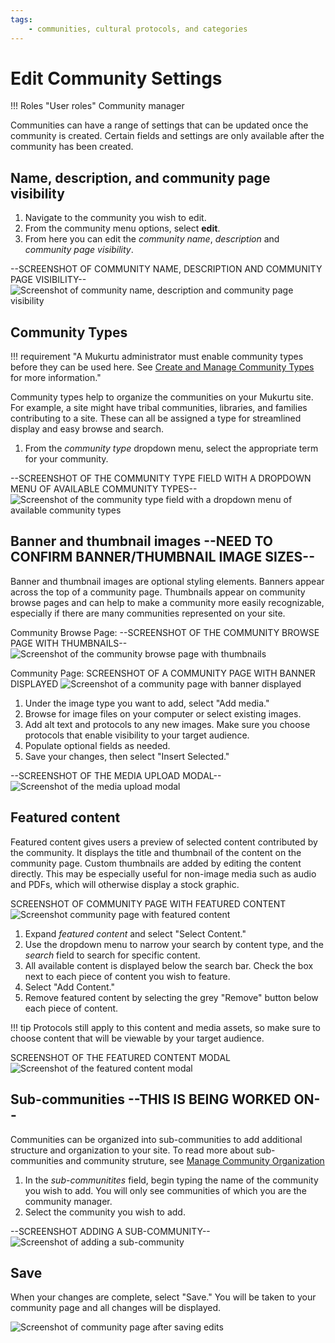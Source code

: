 ```yaml
---
tags:
    - communities, cultural protocols, and categories
---
```


# Edit Community Settings

!!! Roles "User roles" 
	Community manager

Communities can have a range of settings that can be updated once the community is created. Certain fields and settings are only available after the community has been created. 

## Name, description, and community page visibility

1. Navigate to the community you wish to edit.
2. From the community menu options, select **edit**.
3. From here you can edit the *community name*, *description* and *community page visibility*.

--SCREENSHOT OF COMMUNITY NAME, DESCRIPTION AND COMMUNITY PAGE VISIBILITY--	
![Screenshot of community name, description and community page visibility](../_embeds/placeholderscreenshot.png)

## Community Types

!!! requirement
	"A Mukurtu administrator must enable community types before they can be used here. See [Create and Manage Community Types](../taxonomies/ManagingTaxonomies.md) for more information."

Community types help to organize the communities on your Mukurtu site. For example, a site might have tribal communities, libraries, and families contributing to a site. These can all be assigned a type for streamlined display and easy browse and search. 

 1. From the *community type* dropdown menu, select the appropriate term for your community. 

--SCREENSHOT OF THE COMMUNITY TYPE FIELD WITH A DROPDOWN MENU OF AVAILABLE COMMUNITY TYPES--
![Screenshot of the community type field with a dropdown menu of available community types](../_embeds/placeholderscreenshot.png)

## Banner and thumbnail images --NEED TO CONFIRM BANNER/THUMBNAIL IMAGE SIZES--

Banner and thumbnail images are optional styling elements. Banners appear across the top of a community page. Thumbnails appear on community browse pages and can help to make a community more easily recognizable, especially if there are many communities represented on your site. 

Community Browse Page: --SCREENSHOT OF THE COMMUNITY BROWSE PAGE WITH THUMBNAILS--
![Screenshot of the community browse page with thumbnails](../_embeds/placeholderscreenshot.png)

Community Page: SCREENSHOT OF A COMMUNITY PAGE WITH BANNER DISPLAYED
![Screenshot of a community page with banner displayed](../_embeds/placeholderscreenshot.png)

1. Under the image type you want to add, select "Add media."
2. Browse for image files on your computer or select existing images.
3. Add alt text and protocols to any new images. Make sure you choose protocols that enable visibility to your target audience.
4. Populate optional fields as needed.
5. Save your changes, then select "Insert Selected." 

--SCREENSHOT OF THE MEDIA UPLOAD MODAL--
![Screenshot of the media upload modal](../_embeds/placeholderscreenshot.png)

## Featured content

Featured content gives users a preview of selected content contributed by the community. It displays the title and thumbnail of the content on the community page. Custom thumbnails are added by editing the content directly. This may be especially useful for non-image media such as audio and PDFs, which will otherwise display a stock graphic.  

SCREENSHOT OF COMMUNITY PAGE WITH FEATURED CONTENT
![Screenshot community page with featured content](../_embeds/placeholderscreenshot.png)

1. Expand *featured content* and select "Select Content." 
2. Use the dropdown menu to narrow your search by content type, and the *search* field to search for specific content.
3. All available content is displayed below the search bar. Check the box next to each piece of content you wish to feature.
4. Select "Add Content."
5. Remove featured content by selecting the grey "Remove" button below each piece of content.

!!! tip
	Protocols still apply to this content and media assets, so make sure to choose content that will be viewable by your target audience.

SCREENSHOT OF THE FEATURED CONTENT MODAL
![Screenshot of the featured content modal](../_embeds/placeholderscreenshot.png)

## Sub-communities --THIS IS BEING WORKED ON--

Communities can be organized into sub-communities to add additional structure and organization to your site. To read more about sub-communities and community struture, see [Manage Community Organization](../3Cs/ManageCommunityOrganization.md)

 1. In the *sub-communitites* field, begin typing the name of the community you wish to add. You will only see communities of which you are the community manager. 
 2. Select the community you wish to add. 

--SCREENSHOT ADDING A SUB-COMMUNITY--
 ![Screenshot of adding a sub-community](../_embeds/placeholderscreenshot.png)

## Save
When your changes are complete, select "Save." You will be taken to your community page and all changes will be displayed.

 ![Screenshot of community page after saving edits](../_embeds/placeholderscreenshot.png)

